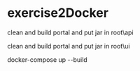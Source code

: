 # exercise2Docker

clean and build portal and put jar in root\api

clean and build portal and put jar in root\ui

docker-compose up --build
